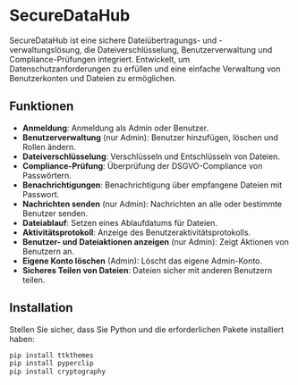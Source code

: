 # SecureDataHub

SecureDataHub ist eine sichere Dateiübertragungs- und -verwaltungslösung, die Dateiverschlüsselung, Benutzerverwaltung und Compliance-Prüfungen integriert. Entwickelt, um Datenschutzanforderungen zu erfüllen und eine einfache Verwaltung von Benutzerkonten und Dateien zu ermöglichen.

## Funktionen

- **Anmeldung**: Anmeldung als Admin oder Benutzer.
- **Benutzerverwaltung** (nur Admin): Benutzer hinzufügen, löschen und Rollen ändern.
- **Dateiverschlüsselung**: Verschlüsseln und Entschlüsseln von Dateien.
- **Compliance-Prüfung**: Überprüfung der DSGVO-Compliance von Passwörtern.
- **Benachrichtigungen**: Benachrichtigung über empfangene Dateien mit Passwort.
- **Nachrichten senden** (nur Admin): Nachrichten an alle oder bestimmte Benutzer senden.
- **Dateiablauf**: Setzen eines Ablaufdatums für Dateien.
- **Aktivitätsprotokoll**: Anzeige des Benutzeraktivitätsprotokolls.
- **Benutzer- und Dateiaktionen anzeigen** (nur Admin): Zeigt Aktionen von Benutzern an.
- **Eigene Konto löschen** (Admin): Löscht das eigene Admin-Konto.
- **Sicheres Teilen von Dateien**: Dateien sicher mit anderen Benutzern teilen.

## Installation

Stellen Sie sicher, dass Sie Python und die erforderlichen Pakete installiert haben:

```sh
pip install ttkthemes
pip install pyperclip
pip install cryptography
